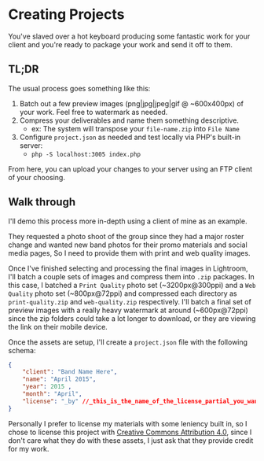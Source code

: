 # Creating Projects

You've slaved over a hot keyboard producing some fantastic work for your client and you're ready to package your work and send it off to them.


## TL;DR
The usual process goes something like this:

1. Batch out a few preview images (png|jpg|jpeg|gif @ ~600x400px) of your work. Feel free to watermark as needed.
2. Compress your deliverables and name them something descriptive.
    - ex: The system will transpose your `file-name.zip` into `File Name`
3. Configure `project.json` as needed and test locally via PHP's built-in server:
    - `php -S localhost:3005 index.php`

From here, you can upload your changes to your server using an FTP client of your choosing.


## Walk through

I'll demo this process more in-depth using a client of mine as an example.

They requested a photo shoot of the group since they had a major roster change and wanted new band photos for their promo materials and social media pages, So I need to provide them with print and web quality images.

Once I've finished selecting and processing the final images in Lightroom, I'll batch a couple sets of images and compress them into `.zip` packages. In this case, I batched a `Print Quality` photo set (~3200px@300ppi) and a `Web Quality` photo set (~800px@72ppi) and compressed each directory as `print-quality.zip` and `web-quality.zip` respectively. I'll batch a final set of preview images with a really heavy watermark at around (~600px@72ppi) since the zip folders could take a lot longer to download, or they are viewing the link on their mobile device.

Once the assets are setup, I'll create a `project.json` file with the following schema:

```json
{
    "client": "Band Name Here",
    "name": "April 2015",
    "year": 2015 ,
    "month": "April",
    "license": "_by" //_this_is_the_name_of_the_license_partial_you_want_to_load
}
```

Personally I prefer to license my materials with some leniency built in, so I chose to license this project with [Creative Commons Attribution 4.0](https://creativecommons.org/licenses/by/4.0/), since I don't care what they do with these assets, I just ask that they provide credit for my work.


